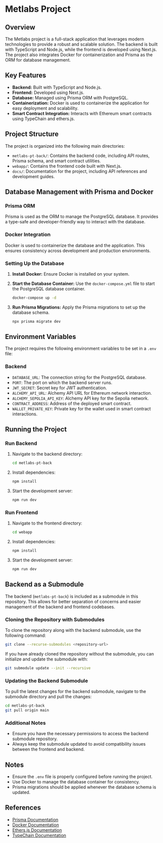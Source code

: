 # Metlabs Project

## Overview

The Metlabs project is a full-stack application that leverages modern technologies to provide a robust and scalable solution. The backend is built with TypeScript and Node.js, while the frontend is developed using Next.js. The project also integrates Docker for containerization and Prisma as the ORM for database management.

## Key Features

- **Backend:** Built with TypeScript and Node.js.
- **Frontend:** Developed using Next.js.
- **Database:** Managed using Prisma ORM with PostgreSQL.
- **Containerization:** Docker is used to containerize the application for easy deployment and scalability.
- **Smart Contract Integration:** Interacts with Ethereum smart contracts using TypeChain and ethers.js.

## Project Structure

The project is organized into the following main directories:

- `metlabs-pt-back/`: Contains the backend code, including API routes, Prisma schema, and smart contract utilities.
- `webapp/`: Contains the frontend code built with Next.js.
- `docs/`: Documentation for the project, including API references and development guides.

## Database Management with Prisma and Docker

### Prisma ORM

Prisma is used as the ORM to manage the PostgreSQL database. It provides a type-safe and developer-friendly way to interact with the database.

### Docker Integration

Docker is used to containerize the database and the application. This ensures consistency across development and production environments.

### Setting Up the Database

1. **Install Docker:** Ensure Docker is installed on your system.
2. **Start the Database Container:** Use the `docker-compose.yml` file to start the PostgreSQL database container.

   ```bash
   docker-compose up -d
   ```

3. **Run Prisma Migrations:** Apply the Prisma migrations to set up the database schema.

   ```bash
   npx prisma migrate dev
   ```

## Environment Variables

The project requires the following environment variables to be set in a `.env` file:

### Backend

- `DATABASE_URL`: The connection string for the PostgreSQL database.
- `PORT`: The port on which the backend server runs.
- `JWT_SECRET`: Secret key for JWT authentication.
- `ALCHEMY_API_URL`: Alchemy API URL for Ethereum network interaction.
- `ALCHEMY_SEPOLIA_API_KEY`: Alchemy API key for the Sepolia network.
- `CONTRACT_ADDRESS`: Address of the deployed smart contract.
- `WALLET_PRIVATE_KEY`: Private key for the wallet used in smart contract interactions.

## Running the Project

### Run Backend

1. Navigate to the backend directory:

   ```bash
   cd metlabs-pt-back
   ```

2. Install dependencies:

   ```bash
   npm install
   ```

3. Start the development server:

   ```bash
   npm run dev
   ```

### Run Frontend

1. Navigate to the frontend directory:

   ```bash
   cd webapp
   ```

2. Install dependencies:

   ```bash
   npm install
   ```

3. Start the development server:

   ```bash
   npm run dev
   ```

## Backend as a Submodule

The backend (`metlabs-pt-back`) is included as a submodule in this repository. This allows for better separation of concerns and easier management of the backend and frontend codebases.

### Cloning the Repository with Submodules

To clone the repository along with the backend submodule, use the following command:

```bash
git clone --recurse-submodules <repository-url>
```

If you have already cloned the repository without the submodule, you can initialize and update the submodule with:

```bash
git submodule update --init --recursive
```

### Updating the Backend Submodule

To pull the latest changes for the backend submodule, navigate to the submodule directory and pull the changes:

```bash
cd metlabs-pt-back
git pull origin main
```

### Additional Notes

- Ensure you have the necessary permissions to access the backend submodule repository.
- Always keep the submodule updated to avoid compatibility issues between the frontend and backend.

## Notes

- Ensure the `.env` file is properly configured before running the project.
- Use Docker to manage the database container for consistency.
- Prisma migrations should be applied whenever the database schema is updated.

## References

- [Prisma Documentation](https://www.prisma.io/docs/)
- [Docker Documentation](https://docs.docker.com/)
- [Ethers.js Documentation](https://docs.ethers.org/)
- [TypeChain Documentation](https://github.com/dethcrypto/TypeChain)
